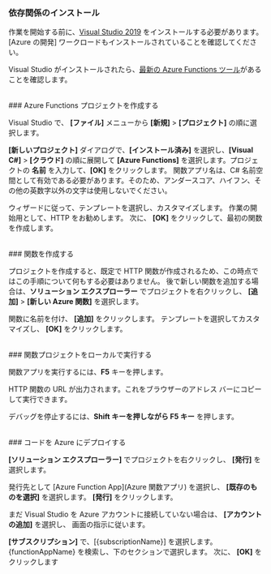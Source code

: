 ### <a name="install-dependencies"></a>依存関係のインストール

作業を開始する前に、<a href="https://go.microsoft.com/fwlink/?linkid=2016389" target="_blank">Visual Studio 2019</a> をインストールする必要があります。[Azure の開発] ワークロードもインストールされていることを確認してください。

Visual Studio がインストールされたら、<a href="https://go.microsoft.com/fwlink/?linkid=2016394" target="_blank">最新の Azure Functions ツール</a>があることを確認します。

<br/>
### <a name="create-an-azure-functions-project"></a>Azure Functions プロジェクトを作成する

Visual Studio で、 **[ファイル]** メニューから **[新規]**  >  **[プロジェクト]** の順に選択します。

**[新しいプロジェクト]** ダイアログで、**[インストール済み]** を選択し、**[Visual C#]** > **[クラウド]** の順に展開して **[Azure Functions]** を選択します。プロジェクトの **名前** を入力して、**[OK]** をクリックします。 関数アプリ名は、C# 名前空間として有効である必要があります。そのため、アンダースコア、ハイフン、その他の英数字以外の文字は使用しないでください。

ウィザードに従って、テンプレートを選択し、カスタマイズします。 作業の開始用として、HTTP をお勧めします。 次に、 **[OK]** をクリックして、最初の関数を作成します。

<br/>
### <a name="create-a-function"></a>関数を作成する

プロジェクトを作成すると、既定で HTTP 関数が作成されるため、この時点ではこの手順について何もする必要はありません。 後で新しい関数を追加する場合は、**ソリューション エクスプローラー** でプロジェクトを右クリックし、 **[追加]**  >  **[新しい Azure 関数]** を選択します。

関数に名前を付け、 **[追加]** をクリックします。 テンプレートを選択してカスタマイズし、 **[OK]** をクリックします。

<br/>
### <a name="run-your-function-project-locally"></a>関数プロジェクトをローカルで実行する

関数アプリを実行するには、**F5** キーを押します。

HTTP 関数の URL が出力されます。これをブラウザーのアドレス バーにコピーして実行できます。

デバッグを停止するには、**Shift キーを押しながら F5 キー** を押します。

<br/>
### <a name="deploy-your-code-to-azure"></a>コードを Azure にデプロイする

**[ソリューション エクスプローラー]** でプロジェクトを右クリックし、 **[発行]** を選択します。

発行先として [Azure Function App]\(Azure 関数アプリ\) を選択し、 **[既存のものを選択]** を選択します。 **[発行]** をクリックします。

まだ Visual Studio を Azure アカウントに接続していない場合は、 **[アカウントの追加]** を選択し、 画面の指示に従います。

**[サブスクリプション]** で、[{subscriptionName}] を選択します。 {functionAppName} を検索し、下のセクションで選択します。 次に、 **[OK]** をクリックします
